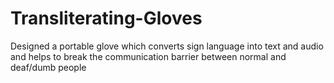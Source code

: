 # Transliterating-Gloves
Designed a portable glove which converts sign language into text and audio and helps to break the communication barrier between normal and deaf/dumb people
